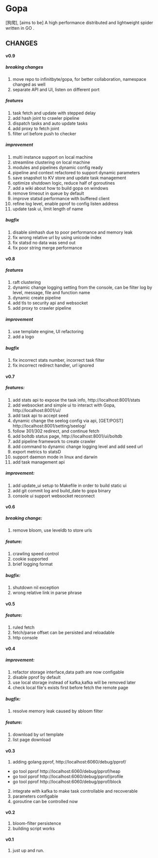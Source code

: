 # Gopa #
[狗爬], [aims to be] A high performance distributed and lightweight spider written in GO .

## CHANGES

#### v0.9

##### breaking changes
1. move repo to infinitbyte/gopa, for better collaboration, namespace changed as well  
2. separate API and UI, listen on different port

##### features
1. task fetch and update with stepped delay
2. add hash joint to crawler pipeline
3. dispatch tasks and auto update tasks
4. add proxy to fetch joint
5. filter url before push to checker

##### improvement
1. multi instance support on local machine
2. streamline clustering on local machine
3. modules and pipelines dynamic config ready
4. pipeline and context refactored to support dynamic parameters
5. save snapshot to KV store and update task management
6. optimize shutdown logic, reduce half of goroutines
7. add a wiki about how to build gopa on windows
8. remove timeout in queue by default
9. improve statsd performance with buffered client
10. refine log level, enable pprof to config listen address
11. update task ui, limit length of name

##### bugfix
1. disable simhash due to poor performance and memory leak
2. fix wrong relative url by using unicode index
3. fix statsd no data was send out
4. fix poor string merge performance


#### v0.8

##### features
1. raft clustering
2. dynamic change logging setting from the console, can be filter log by level, message, file and function name
3. dynamic create pipeline
4. add tls to security api and websocket
5. add proxy to crawler pipeline

##### improvement
1. use template engine, UI refactoring
2. add a logo

##### bugfix
1. fix incorrect stats number, incorrect task filter
2. fix incorrect redirect handler, url ignored

#### v0.7
##### features:
1. add stats api to expose the task info, http://localhost:8001/stats
2. add websocket and simple ui to interact with Gopa, http://localhost:8001/ui/
3. add task api to accept seed
4. dynamic change the seelog config via api, [GET/POST] http://localhost:8001/setting/seelog/
5. follow 301/302 redirect, and continue fetch
6. add boltdb status page, http://localhost:8001/ui/boltdb
7. add pipeline framework to create crawler
8. add command to dynamic change logging level and add seed url
8. export metrics to statsD
9. support daemon mode in linux and darwin
10. add task management api

##### improvement:
1. add update_ui setup to Makefile in order to build static ui
2. add git commit log and build_date to gopa binary
3. console ui support websocket reconnect

#### v0.6
##### breaking change:
1. remove bloom, use leveldb to store urls

##### feature:
1. crawling speed control
2. cookie supported
3. brief logging format
##### bugfix:
1. shutdown nil exception
2. wrong relative link in parse phrase


#### v0.5
##### feature:
1. ruled fetch
2. fetch/parse offset can be persisted and reloadable
3. http console

#### v0.4
##### improvement:
1. refactor storage interface,data path are now configable
2. disable pprof by default
3. use local storage instead of kafka,kafka will be removed later
5. check local file's exists first before fetch the remote page
##### bugfix:
1. resolve memory leak caused by sbloom filter
##### feature:
1. download by url template
2. list page download

#### v0.3
1. adding golang pprof, http://localhost:6060/debug/pprof/
  - go tool pprof http://localhost:6060/debug/pprof/heap
  - go tool pprof http://localhost:6060/debug/pprof/profile
  - go tool pprof http://localhost:6060/debug/pprof/block

2. integrate with kafka to make task controllable and recoverable
3. parameters configable
4. goroutine can be controlled now


#### v0.2
1. bloom-filter persistence
2. building script works

#### v0.1
1. just up and run.


